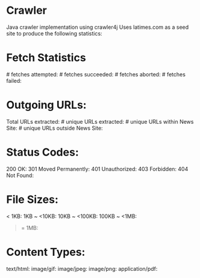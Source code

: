 # Crawler
Java crawler implementation using crawler4j
Uses latimes.com as a seed site to produce the following statistics:

Fetch Statistics
================
\# fetches attempted:
\# fetches succeeded:
\# fetches aborted:
\# fetches failed:

Outgoing URLs:
==============
Total URLs extracted:
\# unique URLs extracted:
\# unique URLs within News Site:
\# unique URLs outside News Site:

Status Codes:
=============
200 OK:
301 Moved Permanently:
401 Unauthorized:
403 Forbidden:
404 Not Found:

File Sizes:
===========
< 1KB:
1KB ~ <10KB:
10KB ~ <100KB:
100KB ~ <1MB:
>= 1MB:

Content Types:
==============
text/html:
image/gif:
image/jpeg:
image/png:
application/pdf:
